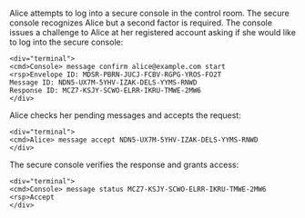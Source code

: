 
Alice attempts to log into a secure console in the control room. The secure console recognizes 
Alice but a second factor is required. The console issues a challenge to Alice at her
registered account asking if she would like to log into the secure console:


~~~~
<div="terminal">
<cmd>Console> message confirm alice@example.com start
<rsp>Envelope ID: MDSR-PBRN-JUCJ-FCBV-RGPG-YROS-FO2T
Message ID: NDN5-UX7M-5YHV-IZAK-DELS-YYMS-RNWD
Response ID: MCZ7-KSJY-SCWO-ELRR-IKRU-TMWE-2MW6
</div>
~~~~

Alice checks her pending messages and accepts the request:


~~~~
<div="terminal">
<cmd>Alice> message accept NDN5-UX7M-5YHV-IZAK-DELS-YYMS-RNWD
</div>
~~~~

The secure console verifies the response and grants access:


~~~~
<div="terminal">
<cmd>Console> message status MCZ7-KSJY-SCWO-ELRR-IKRU-TMWE-2MW6
<rsp>Accept
</div>
~~~~


